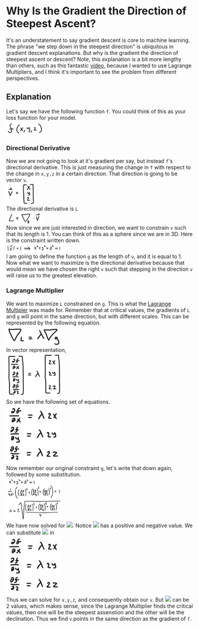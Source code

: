 # Why Is the Gradient the Direction of Steepest Ascent?
It's an understatement to say gradient descent is core to machine learning. The phrase "we step down in the steepest direction" is ubiquitous in gradient descent explanations.
But why is the gradient the direction of steepest ascent or descent? 
Note, this explanation is a bit more lengthy than others, such as this fantastic [video](https://www.khanacademy.org/math/multivariable-calculus/multivariable-derivatives/gradient-and-directional-derivatives/v/why-the-gradient-is-the-direction-of-steepest-ascent), because I wanted to use Lagrange Multipliers, and I think it's important to see the problem from different perspectives.
## Explanation
Let's say we have the following function `f`. You could think of this as your loss function for your model. <br />
<img src="/Gradient/f.png" alt="drawing" width="100"/> <br />
### Directional Derivative
Now we are not going to look at it's gradient per say, but instead `f`'s directional derivative. This is just measuring the change in `f` with respect to the change in `x,y,z` in a certain direction. That direction is going to be vector `v`. <br />
<img src="/Gradient/v.png" alt="drawing" width="80"/> <br />
The directional derivative is `L`<br />
<img src="/Gradient/l.png" alt="drawing" width="100"/> <br />
Now since we are just interested in direction, we want to constrain `v` such that its length is 1. You can think of this as a sphere since we are in 3D. Here is the constraint written down. <br />
<img src="/Gradient/vc.png" alt="drawing" width="150"/> <br />
I am going to define the function `g` as the length of `v`, and it is equal to 1. Now what we want to maximize is the directional derivative because that would mean we have chosen the right `v` such that stepping in the direction `v` will raise us to the greatest elevation.
### Lagrange Multiplier
We want to maximize `L` constrained on `g`. This is what the [Lagrange Multipler](https://jyopari.github.io/Lagrange) was made for. Remember that at critical values, the gradients of `L` and `g` will point in the same direction, but with different scales. This can be represented by the following equation. <br />
<img src="/Gradient/la.png" alt="drawing" width="150"/> <br />
In vector representation, <br />
<img src="/Gradient/e.png" alt="drawing" width="150"/> <br />
So we have the following set of equations. <br />
<img src="/Gradient/e2.png" alt="drawing" width="150"/> <br />
Now remember our original constraint `g`, let's write that down again, followed by some substitution. <br />
<img src="/Gradient/fi.png" alt="drawing" width="150"/> <br />
We have now solved for <img src="https://render.githubusercontent.com/render/math?math=\lambda">. Notice <img src="https://render.githubusercontent.com/render/math?math=\lambda"> has a positive and negative value. We can substitute <img src="https://render.githubusercontent.com/render/math?math=\lambda"> in <br />
<img src="/Gradient/e2.png" alt="drawing" width="150"/> <br />
Thus we can solve for `x,y,z`, and consequently obtain our `v`. But <img src="https://render.githubusercontent.com/render/math?math=\lambda"> can be 2 values, which makes sense, since the Lagrange Multiplier finds the critical values, then one will be the steepest assenstion and the other will be the declination.
Thus we find `v` points in the same direction as the gradient of `f`. 
